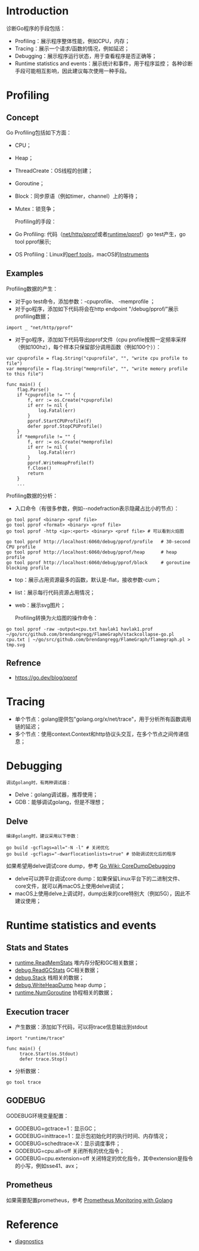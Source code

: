 # Introduction

  诊断Go程序的手段包括：
* Profiling：展示程序整体性能，例如CPU，内存；
* Tracing：展示一个请求/函数的情况，例如延迟；
* Debugging：展示程序运行状态，用于查看程序是否正确等；
* Runtime statistics and events：展示统计和事件，用于程序监控；
    各种诊断手段可能相互影响，因此建议每次使用一种手段。

# Profiling

## Concept

  Go Profiling包括如下方面：
* CPU；
* Heap；
* ThreadCreate：OS线程的创建；
* Goroutine；
* Block：同步原语（例如timer，channel）上的等待；
* Mutex：锁竞争；


  Profiling的手段：
* Go Profiling: 代码（[net/http/pprof](https://go.dev/pkg/net/http/pprof/)或者[runtime/pprof](https://go.dev/pkg/runtime/pprof)）go test产生，go tool pprof展示;
* OS Profiling：Linux的[perf tools](https://perf.wiki.kernel.org/index.php/Tutorial)，macOS的[Instruments](https://developer.apple.com/library/content/documentation/DeveloperTools/Conceptual/InstrumentsUserGuide/)

## Examples
  Profiling数据的产生：
* 对于go test命令，添加参数：-cpuprofile、 -memprofile ；
* 对于go程序，添加如下代码将会在http endpoint "/debug/pprof/"展示profiling数据；
```
import _ "net/http/pprof"
```
* 对于go程序，添加如下代码导出pprof文件（cpu profile按照一定频率采样（例如100hz），每个样本只保留部分调用函数（例如100个））：
```
var cpuprofile = flag.String("cpuprofile", "", "write cpu profile to file")
var memprofile = flag.String("memprofile", "", "write memory profile to this file")

func main() {
    flag.Parse()
    if *cpuprofile != "" {
        f, err := os.Create(*cpuprofile)
        if err != nil {
            log.Fatal(err)
        }
        pprof.StartCPUProfile(f)
        defer pprof.StopCPUProfile()
    }
    if *memprofile != "" {
        f, err := os.Create(*memprofile)
        if err != nil {
            log.Fatal(err)
        }
        pprof.WriteHeapProfile(f)
        f.Close()
        return
    }
    ...
```


  Profiling数据的分析：
* 入口命令（有很多参数，例如--nodefraction表示隐藏占比小的节点）：
```
go tool pprof <binary> <prof file>
go tool pprof <format> <binary> <prof file>
go tool pprof -http <ip>:<port> <binary> <prof file> # 可以看到火焰图

go tool pprof http://localhost:6060/debug/pprof/profile   # 30-second CPU profile
go tool pprof http://localhost:6060/debug/pprof/heap      # heap profile
go tool pprof http://localhost:6060/debug/pprof/block     # goroutine blocking profile
```
* top：展示占用资源最多的函数，默认是-flat，接收参数-cum；
* list：展示每行代码资源占用情况；
* web：展示svg图片；


  Profiling转换为火焰图的操作命令：
```
go tool pprof -raw -output=cpu.txt havlak1 havlak1.prof
~/go/src/github.com/brendangregg/FlameGraph/stackcollapse-go.pl cpu.txt | ~/go/src/github.com/brendangregg/FlameGraph/flamegraph.pl > tmp.svg
```

## Refrence
* https://go.dev/blog/pprof

# Tracing
* 单个节点：golang提供包"golang.org/x/net/trace"，用于分析所有函数调用链的延迟；
* 多个节点：使用context.Context和http协议头交互，在多个节点之间传递信息；

# Debugging
    调试golang时，有两种调试器：
* Delve：golang调试器，推荐使用；
* GDB：能够调试golang，但是不理想；

## Delve
    编译golang时，建议采用以下参数：
```
go build -gcflags=all="-N -l" # 关闭优化
go build -gcflags="-dwarflocationlists=true" # 协助调试优化后的程序
```

如果希望用delve调试core dump，参考 [Go Wiki: CoreDumpDebugging](https://go.dev/wiki/CoreDumpDebugging)
* delve可以跨平台调试core dump：如果保留Linux平台下的二进制文件、core文件，就可以再macOS上使用delve调试；
* macOS上使用delve上调试时，dump出来的core特别大（例如5G），因此不建议使用；

# Runtime statistics and events
## Stats and States
-   [runtime.ReadMemStats](https://go.dev/pkg/runtime/#ReadMemStats)  堆内存分配和GC相关数据；
-   [debug.ReadGCStats](https://go.dev/pkg/runtime/debug/#ReadGCStats)  GC相关数据；
-   [debug.Stack](https://go.dev/pkg/runtime/debug/#Stack)  栈相关的数据；
-   [debug.WriteHeapDump](https://go.dev/pkg/runtime/debug/#WriteHeapDump)  heap dump；
-   [runtime.NumGoroutine](https://go.dev/pkg/runtime#NumGoroutine)  协程相关的数据；

## Execution tracer
* 产生数据：添加如下代码，可以将trace信息输出到stdout
```
import "runtime/trace"

func main() {
     trace.Start(os.Stdout)
     defer trace.Stop()
```
* 分析数据：
```
go tool trace
```

## GODEBUG
GODEBUG环境变量配置：
-   GODEBUG=gctrace=1：显示GC；
-   GODEBUG=inittrace=1：显示包初始化时的执行时间、内存情况；
-   GODEBUG=schedtrace=X：显示调度事件；
-   GODEBUG=cpu.all=off 关闭所有的优化指令；
-   GODEBUG=cpu.extension=off 关闭特定的优化指令，其中extension是指令的小写，例如sse41、avx；

## Prometheus
如果需要配置prometheus，参考 [Prometheus Monitoring with Golang](https://medium.com/devbulls/prometheus-monitoring-with-golang-c0ec035a6e37)

# Reference
* [diagnostics](https://go.dev/doc/diagnostics)
